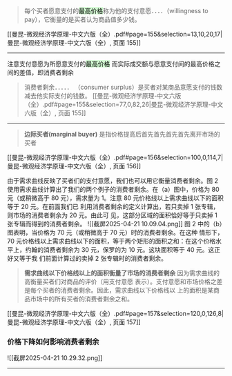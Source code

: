 > 每个买者愿意支付的<mark style="background: #BBFABBA6;">最高价格</mark>称为他的支付意愿．．．．（willingness to pay），它衡量的是买者认为商品值多少钱。

[[曼昆-微观经济学原理-中文六版（全）.pdf#page=155&selection=13,10,20,17|曼昆-微观经济学原理-中文六版（全）, 页面 155]]

---
注意支付意愿为所愿意支付的<mark style="background: #BBFABBA6;">最高价格</mark>
而实际成交额与愿意支付间的最高价格之间的差值，即消费者剩余

> 消费者剩余．．．．． （consumer surplus）是买者对某商品意愿支付的钱数减去他实际支付的钱数。
[[曼昆-微观经济学原理-中文六版（全）.pdf#page=155&selection=77,0,82,26|曼昆-微观经济学原理-中文六版（全）, 页面 155]]

---
> **边际买者(marginal buyer)** 是指价格提高后首先首先首先首先离开市场的买者

[[曼昆-微观经济学原理-中文六版（全）.pdf#page=156&selection=100,0,114,7|曼昆-微观经济学原理-中文六版（全）, 页面 156]]

由于需求曲线反映了买者们的支付意愿，我们也可以用它衡量消费者剩余。图 2 使用需求曲线计算出了我们的两个例子的消费者剩余。在（a）图中，价格为 80 元（或稍微高于 80 元），需求量为 1。注意 80 元价格线以上需求曲线以下的面积等于 20 元。在前面我们已 利用消费者剩余的定义计算出，若只卖掉 1 张专辑，则市场的消费者剩余为 20 元。由此可 见，这部分区域的面积恰好等于只卖掉 1 张专辑而得到的消费者剩余。
![[截屏2025-04-21 10.09.04.png]]
图 2 中的（b）图表明，当价格为 70 元（或稍微高于 70 元）时的消费者剩余。在这种 情形下，70 元价格线以上需求曲线以下的面积，等于两个矩形的面积之和：在这个价格水 平上，约翰的消费者剩余为 30 元，保罗的为 10 元。这块面积等于 40 元。这正好又等于我 们前面计算过的卖掉 2 张专辑时的消费者剩余。

> **需求曲线以下价格线以上的面积衡量了市场的消费者剩余**
    因为需求曲线的高衡量买者们对商品的评价（用支付意愿 表示）。支付意愿和市场价格之差是每个买者的消费者剩余。因此，需求曲线以下价格线以 上的面积是某商品市场中的所有买者的消费者剩余之和。

[[曼昆-微观经济学原理-中文六版（全）.pdf#page=157&selection=120,0,126,8|曼昆-微观经济学原理-中文六版（全）, 页面 157]]



### 价格下降如何影响消费者剩余

 ![[截屏2025-04-21 10.29.32.png]]

---
 